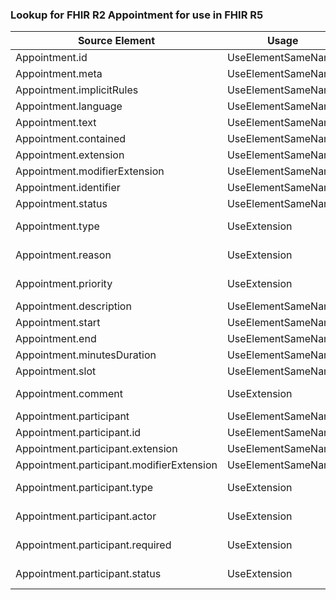 ### Lookup for FHIR R2 Appointment for use in FHIR R5

| Source Element | Usage | Target |
| -------------- | ----- | ------ |
| Appointment.id | UseElementSameName | Appointment.id |
| Appointment.meta | UseElementSameName | Appointment.meta |
| Appointment.implicitRules | UseElementSameName | Appointment.implicitRules |
| Appointment.language | UseElementSameName | Appointment.language |
| Appointment.text | UseElementSameName | Appointment.text |
| Appointment.contained | UseElementSameName | Appointment.contained |
| Appointment.extension | UseElementSameName | Appointment.extension |
| Appointment.modifierExtension | UseElementSameName | Appointment.modifierExtension |
| Appointment.identifier | UseElementSameName | Appointment.identifier |
| Appointment.status | UseElementSameName | Appointment.status |
| Appointment.type | UseExtension | http://hl7.org/fhir/1.0/StructureDefinition/extension-Appointment.type |
| Appointment.reason | UseExtension | http://hl7.org/fhir/1.0/StructureDefinition/extension-Appointment.reason |
| Appointment.priority | UseExtension | http://hl7.org/fhir/1.0/StructureDefinition/extension-Appointment.priority |
| Appointment.description | UseElementSameName | Appointment.description |
| Appointment.start | UseElementSameName | Appointment.start |
| Appointment.end | UseElementSameName | Appointment.end |
| Appointment.minutesDuration | UseElementSameName | Appointment.minutesDuration |
| Appointment.slot | UseElementSameName | Appointment.slot |
| Appointment.comment | UseExtension | http://hl7.org/fhir/1.0/StructureDefinition/extension-Appointment.comment |
| Appointment.participant | UseElementSameName | Appointment.participant |
| Appointment.participant.id | UseElementSameName | Appointment.participant.id |
| Appointment.participant.extension | UseElementSameName | Appointment.participant.extension |
| Appointment.participant.modifierExtension | UseElementSameName | Appointment.participant.modifierExtension |
| Appointment.participant.type | UseExtension | http://hl7.org/fhir/1.0/StructureDefinition/extension-Appointment.participant.type |
| Appointment.participant.actor | UseExtension | http://hl7.org/fhir/1.0/StructureDefinition/extension-Appointment.participant.actor |
| Appointment.participant.required | UseExtension | http://hl7.org/fhir/1.0/StructureDefinition/extension-Appointment.participant.required |
| Appointment.participant.status | UseExtension | http://hl7.org/fhir/1.0/StructureDefinition/extension-Appointment.participant.status |
